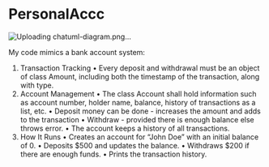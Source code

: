 # PersonalAccc
![Uploading chatuml-diagram.png…]()

My code mimics a bank account system:
1. Transaction Tracking
• Every deposit and withdrawal must be an object of class Amount, including both the timestamp of the transaction, along with type.
2. Account Management
• The class Account shall hold information such as account number, holder name, balance, history of transactions as a list, etc.
• Deposit money can be done - increases the amount and adds to the transaction
• Withdraw - provided there is enough balance else throws error.
• The account keeps a history of all transactions.
3. How It Runs
• Creates an account for “John Doe” with an initial balance of 0.
• Deposits $500 and updates the balance.
• Withdraws $200 if there are enough funds.
• Prints the transaction history.
